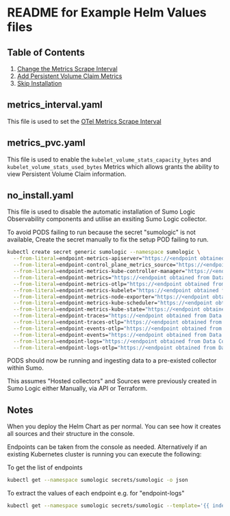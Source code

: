 # README for Example Helm Values files

## Table of Contents

1. [Change the Metrics Scrape Interval](#metrics_intervalyaml)
2. [Add Persistent Volume Claim Metrics](#metrics_pvcyaml)
3. [Skip Installation](#no_installyaml)

## metrics_interval.yaml

This file is used to set the [OTel Metrics Scrape Interval](https://help.sumologic.com/docs/send-data/kubernetes/best-practices/#changing-scrape-interval-for-opentelemetry-metrics-collection)

## metrics_pvc.yaml

This file is used to enable the `kubelet_volume_stats_capacity_bytes` and `kubelet_volume_stats_used_bytes` Metrics which allows grants the ability to view Persistent Volume Claim information.

## no_install.yaml

This file is used to disable the automatic installation of Sumo Logic Observability components and utilise an exsiting Sumo Logic collector.

To avoid PODS failing to run because the secret "sumologic" is not available, Create the secret manually to fix the setup POD failing to run.

```bash
kubectl create secret generic sumologic --namespace sumologic \
  --from-literal=endpoint-metrics-apiserver="https://<endpoint obtained from Data Collection page>" \
  --from-literal=endpoint-control_plane_metrics_source="https://<endpoint obtained from Data Collection page>" \
  --from-literal=endpoint-metrics-kube-controller-manager="https://<endpoint obtained from Data Collection page>" \
  --from-literal=endpoint-metrics="https://<endpoint obtained from Data Collection page>" \
  --from-literal=endpoint-metrics-otlp="https://<endpoint obtained from Data Collection page>" \
  --from-literal=endpoint-metrics-kubelet="https://<endpoint obtained from Data Collection page>" \
  --from-literal=endpoint-metrics-node-exporter="https://<endpoint obtained from Data Collection page>" \
  --from-literal=endpoint-metrics-kube-scheduler="https://<endpoint obtained from Data Collection page>" \
  --from-literal=endpoint-metrics-kube-state="https://<endpoint obtained from Data Collection page>" \
  --from-literal=endpoint-traces="https://<endpoint obtained from Data Collection page>" \
  --from-literal=endpoint-traces-otlp="https://<endpoint obtained from Data Collection page>" \
  --from-literal=endpoint-events-otlp="https://<endpoint obtained from Data Collection page>" \
  --from-literal=endpoint-events="https://<endpoint obtained from Data Collection page>" \
  --from-literal=endpoint-logs="https://<endpoint obtained from Data Collection page>" \
  --from-literal=endpoint-logs-otlp="https://<endpoint obtained from Data Collection page>" 
```

PODS should now be running and ingesting data to a pre-existed collector within Sumo.

This assumes "Hosted collectors" and Sources were previously created in Sumo Logic either Manually, via API or Terraform.

## Notes

When you deploy the Helm Chart as per normal. You can see how it creates all sources and their structure in the console.

Endpoints can be taken from the console as needed. Alternatively if an existing Kubernetes cluster is running you can execute the following:

To get the list of endpoints

```bash
kubectl get --namespace sumologic secrets/sumologic -o json
```

To extract the values of each endpoint e.g. for "endpoint-logs"

```bash
kubectl get --namespace sumologic secrets/sumologic --template='{{ index .data "endpoint-logs" }}' | base64 -d
```
